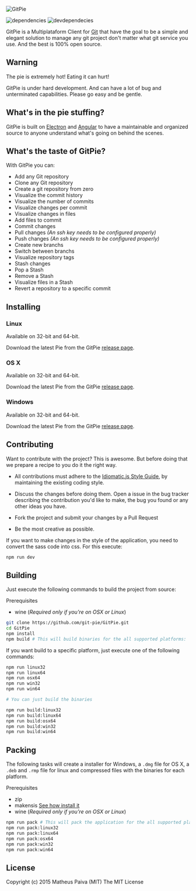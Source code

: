 ![GitPie](https://raw.githubusercontent.com/git-pie/GitPie/master/resources/images/gitpie-banner.png)

![dependencies](https://david-dm.org/git-pie/GitPie.svg) ![devdependecies](https://david-dm.org/git-pie/GitPie/dev-status.svg?style=flat)

GitPie is a Multiplataform Client for [Git](https://git-scm.com/) that have the goal to be a simple and elegant solution to manage any git project don't matter what git service you use. And the best is 100% open source.

## Warning
The pie is extremely hot! Eating it can hurt!

GitPie is under hard development. And can have a lot of bug and unterminated capabilities. Please go easy and be gentle.

## What's in the pie stuffing?

GitPie is built on [Electron](https://github.com/atom/electron) and [Angular](https://github.com/angular/angular) to have a maintainable and organized source to anyone understand what's going on behind the scenes.

## What's the taste of GitPie?

With GitPie you can:

- Add any Git repository
- Clone any Git repository
- Create a git repository from zero
- Visualize the commit history
- Visualize the number of commits
- Visualize changes per commit
- Visualize changes in files
- Add files to commit
- Commit changes
- Pull changes *(An ssh key needs to be configured properly)*
- Push changes *(An ssh key needs to be configured properly)*
- Create new branchs
- Switch between branchs
- Visualize repository tags
- Stash changes
- Pop a Stash
- Remove a Stash
- Visualize files in a Stash
- Revert a repository to a specific commit

## Installing

### Linux

Available on 32-bit and 64-bit.

Download the latest Pie from the GitPie [release page](https://github.com/git-pie/GitPie/releases).

### OS X

Available on 32-bit and 64-bit.

Download the latest Pie from the GitPie [release page](https://github.com/git-pie/GitPie/releases).

### Windows

Available on 32-bit and 64-bit.

Download the latest Pie from the GitPie [release page](https://github.com/git-pie/GitPie/releases).

## Contributing
Want to contribute with the project? This is awesome. But before doing that we prepare a recipe to you do it the right way.

- All contributions must adhere to the [Idiomatic.js Style Guide](https://github.com/rwaldron/idiomatic.js), by maintaining the existing coding style.

- Discuss the changes before doing them. Open a issue in the bug tracker describing the contribution you'd like to make, the bug you found or any other ideas you have.

- Fork the project and submit your changes by a Pull Request

- Be the most creative as possible.

If you want to make changes in the style of the application, you need to convert the sass code into css. For this execute:

```bash
npm run dev
```

## Building

Just execute the following commands to build the project from source:

Prerequisites
- wine (*Required only if you're on OSX or Linux*)

```bash
git clone https://github.com/git-pie/GitPie.git
cd GitPie
npm install
npm build # This will build binaries for the all supported platforms: `linux`, `osx` and `windows`
```

If you want build to a specific platform, just execute one of the following commands:

```sh
npm run linux32
npm run linux64
npm run osx64
npm run win32
npm run win64

# You can just build the binaries

npm run build:linux32
npm run build:linux64
npm run build:osx64
npm run build:win32
npm run build:win64
```

## Packing
The following tasks will create a installer for Windows, a `.dmg` file for OS X, a `.deb` and `.rmp` file for linux and compressed files with the binaries for each platform.

Prerequisites
- zip
- makensis [See how install it](https://github.com/loopline-systems/electron-builder#pre-requisites)
- wine (*Required only if you're on OSX or Linux*)

```sh
npm run pack # This will pack the application for the all supported platforms: `linux`, `osx` and `windows`
npm run pack:linux32
npm run pack:linux64
npm run pack:osx64
npm run pack:win32
npm run pack:win64
```

## License
Copyright (c) 2015 Matheus Paiva (MIT) The MIT License
